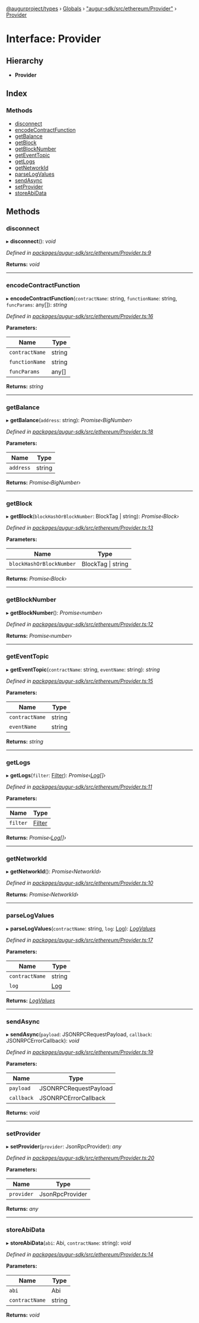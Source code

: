 [@augurproject/types](../README.md) › [Globals](../globals.md) › ["augur-sdk/src/ethereum/Provider"](../modules/_augur_sdk_src_ethereum_provider_.md) › [Provider](_augur_sdk_src_ethereum_provider_.provider.md)

# Interface: Provider

## Hierarchy

* **Provider**

## Index

### Methods

* [disconnect](_augur_sdk_src_ethereum_provider_.provider.md#disconnect)
* [encodeContractFunction](_augur_sdk_src_ethereum_provider_.provider.md#encodecontractfunction)
* [getBalance](_augur_sdk_src_ethereum_provider_.provider.md#getbalance)
* [getBlock](_augur_sdk_src_ethereum_provider_.provider.md#getblock)
* [getBlockNumber](_augur_sdk_src_ethereum_provider_.provider.md#getblocknumber)
* [getEventTopic](_augur_sdk_src_ethereum_provider_.provider.md#geteventtopic)
* [getLogs](_augur_sdk_src_ethereum_provider_.provider.md#getlogs)
* [getNetworkId](_augur_sdk_src_ethereum_provider_.provider.md#getnetworkid)
* [parseLogValues](_augur_sdk_src_ethereum_provider_.provider.md#parselogvalues)
* [sendAsync](_augur_sdk_src_ethereum_provider_.provider.md#sendasync)
* [setProvider](_augur_sdk_src_ethereum_provider_.provider.md#setprovider)
* [storeAbiData](_augur_sdk_src_ethereum_provider_.provider.md#storeabidata)

## Methods

###  disconnect

▸ **disconnect**(): *void*

*Defined in [packages/augur-sdk/src/ethereum/Provider.ts:9](https://github.com/AugurProject/augur/blob/88b6e76efb/packages/augur-sdk/src/ethereum/Provider.ts#L9)*

**Returns:** *void*

___

###  encodeContractFunction

▸ **encodeContractFunction**(`contractName`: string, `functionName`: string, `funcParams`: any[]): *string*

*Defined in [packages/augur-sdk/src/ethereum/Provider.ts:16](https://github.com/AugurProject/augur/blob/88b6e76efb/packages/augur-sdk/src/ethereum/Provider.ts#L16)*

**Parameters:**

Name | Type |
------ | ------ |
`contractName` | string |
`functionName` | string |
`funcParams` | any[] |

**Returns:** *string*

___

###  getBalance

▸ **getBalance**(`address`: string): *Promise‹BigNumber›*

*Defined in [packages/augur-sdk/src/ethereum/Provider.ts:18](https://github.com/AugurProject/augur/blob/88b6e76efb/packages/augur-sdk/src/ethereum/Provider.ts#L18)*

**Parameters:**

Name | Type |
------ | ------ |
`address` | string |

**Returns:** *Promise‹BigNumber›*

___

###  getBlock

▸ **getBlock**(`blockHashOrBlockNumber`: BlockTag | string): *Promise‹Block›*

*Defined in [packages/augur-sdk/src/ethereum/Provider.ts:13](https://github.com/AugurProject/augur/blob/88b6e76efb/packages/augur-sdk/src/ethereum/Provider.ts#L13)*

**Parameters:**

Name | Type |
------ | ------ |
`blockHashOrBlockNumber` | BlockTag &#124; string |

**Returns:** *Promise‹Block›*

___

###  getBlockNumber

▸ **getBlockNumber**(): *Promise‹number›*

*Defined in [packages/augur-sdk/src/ethereum/Provider.ts:12](https://github.com/AugurProject/augur/blob/88b6e76efb/packages/augur-sdk/src/ethereum/Provider.ts#L12)*

**Returns:** *Promise‹number›*

___

###  getEventTopic

▸ **getEventTopic**(`contractName`: string, `eventName`: string): *string*

*Defined in [packages/augur-sdk/src/ethereum/Provider.ts:15](https://github.com/AugurProject/augur/blob/88b6e76efb/packages/augur-sdk/src/ethereum/Provider.ts#L15)*

**Parameters:**

Name | Type |
------ | ------ |
`contractName` | string |
`eventName` | string |

**Returns:** *string*

___

###  getLogs

▸ **getLogs**(`filter`: [Filter](_augur_types_types_logs_.filter.md)): *Promise‹[Log](_augur_types_types_logs_.log.md)[]›*

*Defined in [packages/augur-sdk/src/ethereum/Provider.ts:11](https://github.com/AugurProject/augur/blob/88b6e76efb/packages/augur-sdk/src/ethereum/Provider.ts#L11)*

**Parameters:**

Name | Type |
------ | ------ |
`filter` | [Filter](_augur_types_types_logs_.filter.md) |

**Returns:** *Promise‹[Log](_augur_types_types_logs_.log.md)[]›*

___

###  getNetworkId

▸ **getNetworkId**(): *Promise‹NetworkId›*

*Defined in [packages/augur-sdk/src/ethereum/Provider.ts:10](https://github.com/AugurProject/augur/blob/88b6e76efb/packages/augur-sdk/src/ethereum/Provider.ts#L10)*

**Returns:** *Promise‹NetworkId›*

___

###  parseLogValues

▸ **parseLogValues**(`contractName`: string, `log`: [Log](_augur_types_types_logs_.log.md)): *[LogValues](_augur_types_types_logs_.logvalues.md)*

*Defined in [packages/augur-sdk/src/ethereum/Provider.ts:17](https://github.com/AugurProject/augur/blob/88b6e76efb/packages/augur-sdk/src/ethereum/Provider.ts#L17)*

**Parameters:**

Name | Type |
------ | ------ |
`contractName` | string |
`log` | [Log](_augur_types_types_logs_.log.md) |

**Returns:** *[LogValues](_augur_types_types_logs_.logvalues.md)*

___

###  sendAsync

▸ **sendAsync**(`payload`: JSONRPCRequestPayload, `callback`: JSONRPCErrorCallback): *void*

*Defined in [packages/augur-sdk/src/ethereum/Provider.ts:19](https://github.com/AugurProject/augur/blob/88b6e76efb/packages/augur-sdk/src/ethereum/Provider.ts#L19)*

**Parameters:**

Name | Type |
------ | ------ |
`payload` | JSONRPCRequestPayload |
`callback` | JSONRPCErrorCallback |

**Returns:** *void*

___

###  setProvider

▸ **setProvider**(`provider`: JsonRpcProvider): *any*

*Defined in [packages/augur-sdk/src/ethereum/Provider.ts:20](https://github.com/AugurProject/augur/blob/88b6e76efb/packages/augur-sdk/src/ethereum/Provider.ts#L20)*

**Parameters:**

Name | Type |
------ | ------ |
`provider` | JsonRpcProvider |

**Returns:** *any*

___

###  storeAbiData

▸ **storeAbiData**(`abi`: Abi, `contractName`: string): *void*

*Defined in [packages/augur-sdk/src/ethereum/Provider.ts:14](https://github.com/AugurProject/augur/blob/88b6e76efb/packages/augur-sdk/src/ethereum/Provider.ts#L14)*

**Parameters:**

Name | Type |
------ | ------ |
`abi` | Abi |
`contractName` | string |

**Returns:** *void*
